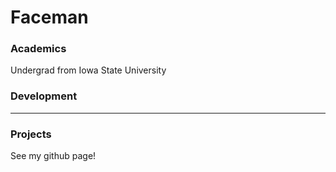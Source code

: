 # Faceman 

### Academics

Undergrad from Iowa State University

### Development

-----


### Projects

See my github page!
